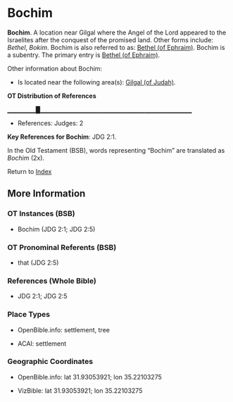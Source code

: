 # Bochim
**Bochim**. 
A location near Gilgal where the Angel of the Lord appeared to the Israelites after the conquest of the promised land. 
Other forms include: 
*Bethel*, *Bokim*. 
Bochim is also referred to as: 
[Bethel (of Ephraim)](Bethel.md). 
Bochim is a subentry. The primary entry is 
[Bethel (of Ephraim)](Bethel.md). 




Other information about Bochim:


* Is located near the following area(s): 
[Gilgal (of Judah)](Gilgal.3.md). 


**OT Distribution of References**

▁▁▁▁▁▁█▁▁▁▁▁▁▁▁▁▁▁▁▁▁▁▁▁▁▁▁▁▁▁▁▁▁▁▁▁▁▁▁
* References: Judges: 2



**Key References for Bochim**: 
JDG 2:1. 


In the Old Testament (BSB), words representing “Bochim” are translated as 
*Bochim* (2x). 




Return to [Index](00-Index.md)

## More Information

### OT Instances (BSB)

* Bochim (JDG 2:1; JDG 2:5)



### OT Pronominal Referents (BSB)

* that (JDG 2:5)



### References (Whole Bible)

* JDG 2:1; JDG 2:5


### Place Types

* OpenBible.info: settlement, tree

* ACAI: settlement



### Geographic Coordinates

* OpenBible.info: lat 31.93053921; lon 35.22103275

* VizBible: lat 31.93053921; lon 35.22103275




